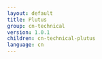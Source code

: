 ```yaml
---
layout: default
title: Plutus
group: cn-technical
version: 1.0.1
children: cn-technical-plutus
language: cn
---
```

<!-- Reviewed at ac0126b2753f1f5ca6fbfb555783fbeb1aa141bd -->
